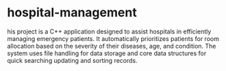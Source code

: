 # hospital-management
his project is a C++ application designed to assist hospitals in efficiently managing emergency patients. It automatically prioritizes patients for room allocation based on the severity of their diseases, age, and condition. The system uses file handling for data storage and core data structures for quick searching updating and sorting  records.
